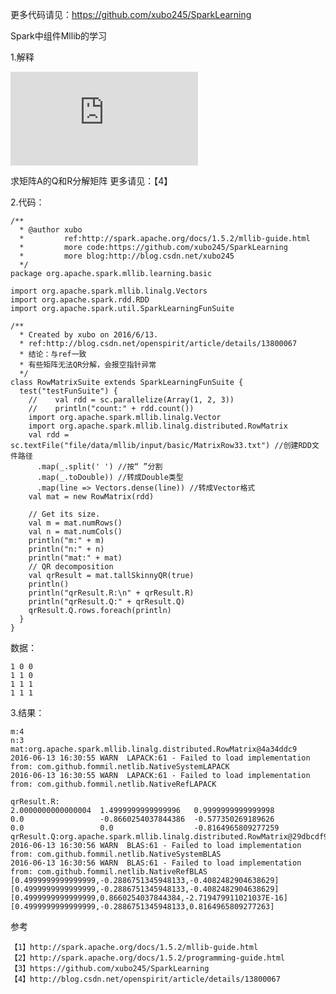 
更多代码请见：https://github.com/xubo245/SparkLearning

Spark中组件Mllib的学习

1.解释

![](http://latex.codecogs.com/gif.latex?A=QR)

求矩阵A的Q和R分解矩阵
更多请见：【4】



2.代码：

	/**
	  * @author xubo
	  *         ref:http://spark.apache.org/docs/1.5.2/mllib-guide.html
	  *         more code:https://github.com/xubo245/SparkLearning
	  *         more blog:http://blog.csdn.net/xubo245
	  */
	package org.apache.spark.mllib.learning.basic
	
	import org.apache.spark.mllib.linalg.Vectors
	import org.apache.spark.rdd.RDD
	import org.apache.spark.util.SparkLearningFunSuite

	/**
	  * Created by xubo on 2016/6/13.
	  * ref:http://blog.csdn.net/openspirit/article/details/13800067
	  * 结论：与ref一致
	  * 有些矩阵无法QR分解，会报空指针异常
	  */
	class RowMatrixSuite extends SparkLearningFunSuite {
	  test("testFunSuite") {
	    //    val rdd = sc.parallelize(Array(1, 2, 3))
	    //    println("count:" + rdd.count())
	    import org.apache.spark.mllib.linalg.Vector
	    import org.apache.spark.mllib.linalg.distributed.RowMatrix
	    val rdd = sc.textFile("file/data/mllib/input/basic/MatrixRow33.txt") //创建RDD文件路径
	      .map(_.split(' ') //按“ ”分割
	      .map(_.toDouble)) //转成Double类型
	      .map(line => Vectors.dense(line)) //转成Vector格式
	    val mat = new RowMatrix(rdd)
	
	    // Get its size.
	    val m = mat.numRows()
	    val n = mat.numCols()
	    println("m:" + m)
	    println("n:" + n)
	    println("mat:" + mat)
	    // QR decomposition
	    val qrResult = mat.tallSkinnyQR(true)
	    println()
	    println("qrResult.R:\n" + qrResult.R)
	    println("qrResult.Q:" + qrResult.Q)
	    qrResult.Q.rows.foreach(println)
	  }
	}


数据：

	1 0 0
	1 1 0
	1 1 1
	1 1 1

3.结果：
	
	m:4
	n:3
	mat:org.apache.spark.mllib.linalg.distributed.RowMatrix@4a34ddc9
	2016-06-13 16:30:55 WARN  LAPACK:61 - Failed to load implementation from: com.github.fommil.netlib.NativeSystemLAPACK
	2016-06-13 16:30:55 WARN  LAPACK:61 - Failed to load implementation from: com.github.fommil.netlib.NativeRefLAPACK
	
	qrResult.R:
	2.0000000000000004  1.4999999999999996   0.9999999999999998   
	0.0                 -0.8660254037844386  -0.577350269189626   
	0.0                 0.0                  -0.8164965809277259  
	qrResult.Q:org.apache.spark.mllib.linalg.distributed.RowMatrix@29dbcdf9
	2016-06-13 16:30:56 WARN  BLAS:61 - Failed to load implementation from: com.github.fommil.netlib.NativeSystemBLAS
	2016-06-13 16:30:56 WARN  BLAS:61 - Failed to load implementation from: com.github.fommil.netlib.NativeRefBLAS
	[0.4999999999999999,-0.2886751345948133,-0.4082482904638629]
	[0.4999999999999999,-0.2886751345948133,-0.4082482904638629]
	[0.4999999999999999,0.8660254037844384,-2.719479911021037E-16]
	[0.4999999999999999,-0.2886751345948133,0.8164965809277263]



参考

	【1】http://spark.apache.org/docs/1.5.2/mllib-guide.html 
	【2】http://spark.apache.org/docs/1.5.2/programming-guide.html
	【3】https://github.com/xubo245/SparkLearning
	【4】http://blog.csdn.net/openspirit/article/details/13800067
